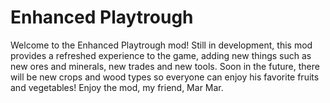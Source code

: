 # Enhanced Playtrough
Welcome to the Enhanced Playtrough mod! Still in development, this mod provides a refreshed experience to the game, adding new things such as new ores and minerals, new trades and new tools. Soon in the future, there will be new crops and wood types so everyone can enjoy his favorite fruits and vegetables! Enjoy the mod, my friend,
  Mar Mar.
